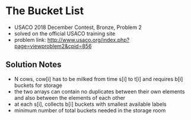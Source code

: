 # The Bucket List

* USACO 2018 December Contest, Bronze, Problem 2
* solved on the official USACO training site
* problem link: http://www.usaco.org/index.php?page=viewproblem2&cpid=856

## Solution Notes

* N cows, cow[i] has to be milked from time s[i] to t[i] and requires b[i] buckets for storage
* the two arrays can contain no duplicates between their own elements and also between the elements of each other
* at each s[i], collects b[i] buckets with smallest available labels
* minimum number of total buckets needed in the storage room